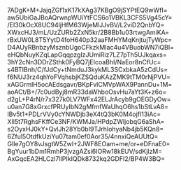 7ADgK+M+JajqZGf1xK17kXAg37KBgO9jSYPtEQ9wWfI=
aw5UbiGaJBoAQrwnpWUiYtFCS6o1VBKL3CFS5Vg45cY=
/EI30kOcX8UC94ljHfM63WjeMlJJvBV/L2viD2QnbYQ=
XWxcHJ3/mL/UzZURb2ZxN5kr/2B8Bb1u03rtwgAmiKA=
rBxUW0L8T5YytD4foH640p32aaFMHYMqKnjtujTyWpc=
D4AUyRBnbzyMsznbUgoCFkzkMIac4u4VBuobWN7iQBI=
eHQbNuyKZqLapGqqpzgIzJUmiRiz7LZ7pTh5UJkqaxs=
3hY2cNn3DDrZSthk0FyBQ7jEIcoaBhI/NaEor8nCfUc=
s4BTIBnh/C/fJdCy+tNmduJ3kykML3SCxbkaA5zCdUs=
f6NUJ3rz4qhYoFVqhsbjKZSQduKAzZMK9tTM0rNjPVU=
xAGGrmlH5ocAEdsgavr/BKpFvlCMVpWAX9PannDu+1M=
aoACt/B+/7c0udByj8mR33daWhboOsvHu7aYt3K+z6o=
d2gL+P4rN/r7x327k0LV7WFx42ELJrAcyb9gOEGDyOw=
u0an7G8xGrxcfPRUyIbN2gMfmfWaUhqO6hs1bStLvA8=
lBv5t1+PDLrVVy0cYNWDjb3eX4tQ3bK0M4ojfl13iAc=
XIl5t7RghsFKffCe3NF/KWMJa/HPdpZWljobqG6aShA=
s2OyxHJ0kY+QvlJh28Yb0bI9TJrhIohyaNb4jb5KQn8=
6Zful5OtdfkUziYu07tam0ef0Aor35/4nnxiQeAUUtQ=
GlIe7gOY8vJsgtW5ZwI+2JWF8EOam+me/or+eDFnaE0=
BgYuur1bDm1RmhP3jvzgAZsi6IORw18kEUV/sdKjlzM=
AxGqcEA2HLCzl7lIPIkIQDk8732kq2GDFI2/BP4W3BQ=
